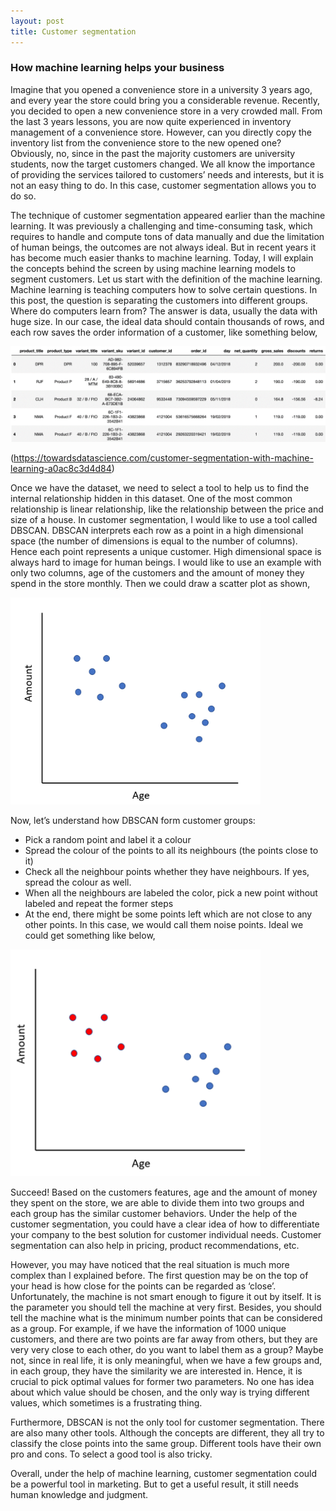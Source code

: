 ```yaml
---
layout: post
title: Customer segmentation
---
```


### How machine learning helps your business


Imagine that you opened a convenience store in a university 3 years ago, and every year the store could bring you a considerable revenue. Recently, you decided to open a new convenience store in a very crowded mall. From the last 3 years lessons, you are now quite experienced in inventory management of a convenience store. However, can you directly copy the inventory list from the convenience store to the new opened one? Obviously, no, since in the past the majority customers are university students, now the target customers changed. We all know the importance of providing the services tailored to customers’ needs and interests, but it is not an easy thing to do. In this case, customer segmentation allows you to do so. 

The technique of customer segmentation appeared earlier than the machine learning. It was previously a challenging and time-consuming task, which requires to handle and compute tons of data manually and due the limitation of human beings, the outcomes are not always ideal. But in recent years it has become much easier thanks to machine learning. Today, I will explain the concepts behind the screen by using machine learning models to segment customers.
Let us start with the definition of the machine learning. Machine learning is teaching computers how to solve certain questions. In this post, the question is separating the customers into different groups. Where do computers learn from? The answer is data, usually the data with huge size. In our case, the ideal data should contain thousands of rows, and each row saves the order information of a customer, like something below,

<img src="../images/dataset.png" alt="Drawing" style="width: 600px;"/>

(https://towardsdatascience.com/customer-segmentation-with-machine-learning-a0ac8c3d4d84)

Once we have the dataset, we need to select a tool to help us to find the internal relationship hidden in this dataset. One of the most common relationship is linear relationship, like the relationship between the price and size of a house. In customer segmentation, I would like to use a tool called DBSCAN.  DBSCAN interprets each row as a point in a high dimensional space (the number of dimensions is equal to the number of columns). Hence each point represents a unique customer. High dimensional space is always hard to image for human beings. I would like to use an example with only two columns, age of the customers and the amount of money they spend in the store monthly. Then we could draw a scatter plot as shown,

<img src="../images/data1.png" alt="Drawing" style="width: 400px;"/>

Now, let’s understand how DBSCAN form customer groups:
- Pick a random point and label it a colour
- Spread the colour of the points to all its neighbours (the points close to it)
- Check all the neighbour points whether they have neighbours. If yes, spread the colour as well.
- When all the neighbours are labeled the color, pick a new point without labeled and repeat the former steps
- At the end, there might be some points left which are not close to any other points. In this case, we would call them noise points. Ideal we could get something like below,

<img src="../images/data2.png" alt="Drawing" style="width: 400px;"/>

Succeed! Based on the customers features, age and the amount of money they spent on the store, we are able to divide them into two groups and each group has the similar customer behaviors. Under the help of the customer segmentation, you could have a clear idea of how to differentiate your company to the best solution for customer individual needs. Customer segmentation can also help in pricing, product recommendations, etc. 

However, you may have noticed that the real situation is much more complex than I explained before. The first question may be on the top of your head is how close for the points can be regarded as ‘close’. Unfortunately, the machine is not smart enough to figure it out by itself. It is the parameter you should tell the machine at very first. Besides, you should tell the machine what is the minimum number points that can be considered as a group. For example, if we have the information of 1000 unique customers, and there are two points are far away from others, but they are very very close to each other, do you want to label them as a group? Maybe not, since in real life, it is only meaningful, when we have a few groups and, in each group, they have the similarity we are interested in.  Hence, it is crucial to pick optimal values for former two parameters. No one has idea about which value should be chosen, and the only way is trying different values, which sometimes is a frustrating thing. 

Furthermore, DBSCAN is not the only tool for customer segmentation. There are also many other tools. Although the concepts are different, they all try to classify the close points into the same group. Different tools have their own pro and cons. To select a good tool is also tricky.

Overall, under the help of machine learning, customer segmentation could be a powerful tool in marketing. But to get a useful result, it still needs human knowledge and judgment.
